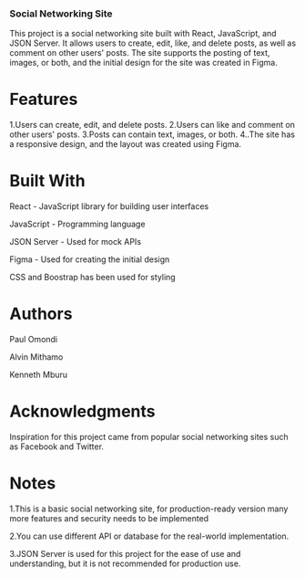 ### Social Networking Site
This project is a social networking site built with React, JavaScript, and JSON Server. It allows users to create, edit, like, and delete posts, as well as comment on other users' posts. The site supports the posting of text, images, or both, and the initial design for the site was created in Figma.


# Features
1.Users can create, edit, and delete posts.
2.Users can like and comment on other users' posts.
3.Posts can contain text, images, or both.
4..The site has a responsive design, and the layout was created using Figma.

# Built With
React - JavaScript library for building user interfaces

JavaScript - Programming language

JSON Server - Used for mock APIs

Figma - Used for creating the initial design

CSS and Boostrap has been used for styling 

# Authors
Paul Omondi

Alvin Mithamo

Kenneth Mburu


# Acknowledgments
Inspiration for this project came from popular social networking sites such as Facebook and Twitter.
# Notes 
1.This is a basic social networking site, for production-ready version many more features and security needs to be implemented

2.You can use different API or database for the real-world implementation.

3.JSON Server is used for this project for the ease of use and understanding, but it is not recommended for production use.

